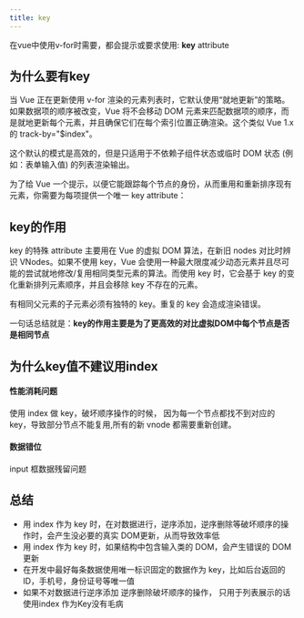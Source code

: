 ```yaml
---
title: key
---
```


在vue中使用v-for时需要，都会提示或要求使用: **key** attribute

## 为什么要有key

当 Vue 正在更新使用 v-for 渲染的元素列表时，它默认使用“就地更新”的策略。如果数据项的顺序被改变，Vue 将不会移动 DOM 元素来匹配数据项的顺序，而是就地更新每个元素，并且确保它们在每个索引位置正确渲染。这个类似 Vue 1.x 的 track-by="$index"。

这个默认的模式是高效的，但是只适用于不依赖子组件状态或临时 DOM 状态 (例如：表单输入值) 的列表渲染输出。

为了给 Vue 一个提示，以便它能跟踪每个节点的身份，从而重用和重新排序现有元素，你需要为每项提供一个唯一 key attribute：

## key的作用

key 的特殊 attribute 主要用在 Vue 的虚拟 DOM 算法，在新旧 nodes 对比时辨识 VNodes。如果不使用 key，Vue 会使用一种最大限度减少动态元素并且尽可能的尝试就地修改/复用相同类型元素的算法。而使用 key 时，它会基于 key 的变化重新排列元素顺序，并且会移除 key 不存在的元素。

有相同父元素的子元素必须有独特的 key。重复的 key 会造成渲染错误。

一句话总结就是：**key的作用主要是为了更高效的对比虚拟DOM中每个节点是否是相同节点**

## 为什么key值不建议用index

#### 性能消耗问题

使用 index 做 key，破坏顺序操作的时候， 因为每一个节点都找不到对应的 key，导致部分节点不能复用,所有的新 vnode 都需要重新创建。

#### 数据错位

input 框数据残留问题

## 总结

- 用 index 作为 key 时，在对数据进行，逆序添加，逆序删除等破坏顺序的操作时，会产生没必要的真实 DOM更新，从而导致效率低
- 用 index 作为 key 时，如果结构中包含输入类的 DOM，会产生错误的 DOM 更新
- 在开发中最好每条数据使用唯一标识固定的数据作为 key，比如后台返回的 ID，手机号，身份证号等唯一值
- 如果不对数据进行逆序添加 逆序删除破坏顺序的操作， 只用于列表展示的话 使用index 作为Key没有毛病
